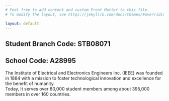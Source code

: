 ```yaml
---
# Feel free to add content and custom Front Matter to this file.
# To modify the layout, see https://jekyllrb.com/docs/themes/#overriding-theme-defaults

layout: default
---
```

##  Student Branch Code: STB08071
##  School Code: A28995

The Institute of Electrical and Electronics Engineers Inc. (IEEE) was founded in 1884 with a mission to foster technological innovation and excellence for the benefit of humanity.  
Today, It serves over 80,000 student members among about 395,000 members in over 160 countries.
